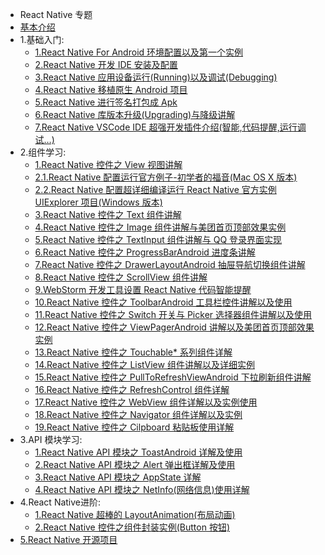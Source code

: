 - React Native 专题
 - [基本介绍](00.md)
 - 1.基础入门:
   - [1.React Native For Android 环境配置以及第一个实例](11.md)
   - [2.React Native 开发 IDE 安装及配置](12.md)
   - [3.React Native 应用设备运行(Running)以及调试(Debugging)](13.md)
   - [4.React Native 移植原生 Android 项目](14.md)
   - [5.React Native 进行签名打包成 Apk](15.md)
   - [6.React Native 库版本升级(Upgrading)与降级讲解](16.md)
   - [7.React Native VSCode IDE 超强开发插件介绍(智能,代码提醒,运行调试…)](17.md)
 - 2.组件学习:
   - [1.React Native 控件之 View 视图讲解](21.md)
   - [2.1.React Native 配置运行官方例子-初学者的福音(Mac OS X 版本)](221.md)
   - [2.2.React Native 配置超详细编译运行 React Native 官方实例 UIExplorer 项目(Windows 版本)](222.md)
   - [3.React Native 控件之 Text 组件讲解](23.md)
   - [4.React Native 控件之 Image 组件讲解与美团首页顶部效果实例](24.md)
   - [5.React Native 控件之 TextInput 组件讲解与 QQ 登录界面实现](25.md)
   - [6.React Native 控件之 ProgressBarAndroid 进度条讲解](26.md)
   - [7.React Native 控件之 DrawerLayoutAndroid 抽屉导航切换组件讲解](27.md)
   - [8.React Native 控件之 ScrollView 组件讲解](28.md)
   - [9.WebStorm 开发工具设置 React Native 代码智能提醒](29.md)
   - [10.React Native 控件之 ToolbarAndroid 工具栏控件讲解以及使用](210.md)
   - [11.React Native 控件之 Switch 开关与 Picker 选择器组件讲解以及使用](211.md)
   - [12.React Native 控件之 ViewPagerAndroid 讲解以及美团首页顶部效果实例](212.md)
   - [13.React Native 控件之 Touchable* 系列组件详解](213.md)
   - [14.React Native 控件之 ListView 组件讲解以及详细实例](214.md)
   - [15.React Native 控件之 PullToRefreshViewAndroid 下拉刷新组件讲解](215.md)
   - [16.React Native 控件之 RefreshControl 组件详解](216.md)
   - [17.React Native 控件之 WebView 组件详解以及实例使用](217.md)
   - [18.React Native 控件之 Navigator 组件详解以及实例](218.md)
   - [19.React Native 控件之 Cilpboard 粘贴板使用详解](219.md)
 - 3.API 模块学习:
   - [1.React Native API 模块之 ToastAndroid 详解及使用](31.md)
   - [2.React Native API 模块之 Alert 弹出框详解及使用](32.md)
   - [3.React Native API 模块之 AppState 详解](33.md)
   - [4.React Native API 模块之 NetInfo(网络信息)使用详解](34.md)
 - 4.React Native进阶:
   - [1.React Native 超棒的 LayoutAnimation(布局动画)](41.md)
   - [2.React Native 控件之组件封装实例(Button 按钮)](42.md)
 - [5.React Native 开源项目](5.md)